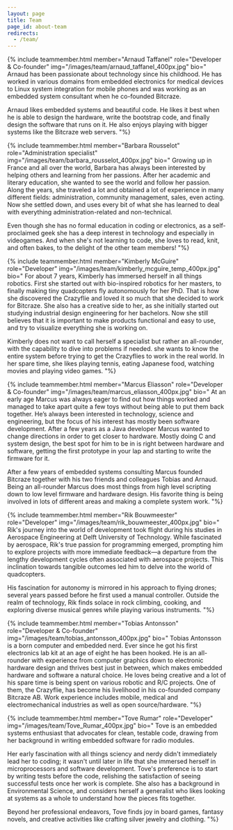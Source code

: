 ```yaml
---
layout: page
title: Team
page_id: about-team
redirects:
  - /team/
---
```



{% include teammember.html member="Arnaud Taffanel" role="Developer & Co-founder" img="/images/team/arnaud_taffanel_400px.jpg" bio="
Arnaud has been passionate about technology since his childhood. He has worked in various domains from embedded electronics for medical devices to Linux system integration for mobile phones and was working as an embedded system consultant when he co-founded Bitcraze.

Arnaud likes embedded systems and beautiful code. He likes it best when he is able to design the hardware, write the bootstrap code, and finally design the software that runs on it. He also enjoys playing with bigger systems like the Bitcraze web servers.
"%}

{% include teammember.html member="Barbara Rousselot" role="Administration specialist" img="/images/team/barbara_rousselot_400px.jpg" bio="
Growing up in France and all over the world, Barbara has always been interested by helping others and learning from her passions. After her academic and literary education, she wanted to see the world and follow her passion. Along the years, she traveled a lot and obtained a lot of experience in many different fields: administration, community management, sales, even acting. Now she settled down, and uses every bit of what she has learned to deal with everything administration-related and non-technical.

Even though she has no formal education in coding or electronics, as a self-proclaimed geek she has a deep interest in technology and especially in videogames. And when she's not learning to code, she loves to read, knit, and often bakes, to the delight of the other team members!
"%}

{% include teammember.html member="Kimberly McGuire" role="Developer" img="/images/team/kimberly_mcguire_temp_400px.jpg" bio="
For about 7 years, Kimberly has immersed herself in all things robotics. First she started out with bio-inspired robotics for her masters, to finally making tiny quadcopters fly autonomously for her PhD. That is how she discovered the Crazyflie and loved it so much that she decided to work for Bitcraze. She also has a creative side to her, as she initially started out studying industrial design engineering for her bachelors. Now she still believes that it is important to make products functional and easy to use, and try to visualize everything she is working on.

Kimberly does not want to call herself a specialist but rather an all-rounder, with the capability to dive into problems if needed. she wants to know the entire system before trying to get the Crazyflies to work in the real world. In her spare time, she likes playing tennis, eating Japanese food, watching movies and playing video games.
"%}

{% include teammember.html member="Marcus Eliasson" role="Developer & Co-founder" img="/images/team/marcus_eliasson_400px.jpg" bio="
At an early age Marcus was always eager to find out how things worked and managed to take apart quite a few toys without being able to put them back together. He’s always been interested in technology, science and engineering, but the focus of his interest has mostly been software development.
After a few years as a Java developer Marcus wanted to change directions in order to get closer to hardware. Mostly doing C and system design, the best spot for him to be in is right between hardware and software, getting the first prototype in your lap and starting to write the firmware for it.

After a few years of embedded systems consulting Marcus founded Bitcraze together with his two friends and colleagues Tobias and Arnaud.
Being an all-rounder Marcus does most things from high level scripting down to low level firmware and hardware design. His favorite thing is being involved in lots of different areas and making a complete system work.
"%}

{% include teammember.html member="Rik Bouwmeester" role="Developer" img="/images/team/rik_bouwmeester_400px.jpg" bio="
Rik's journey into the world of development took flight during his studies in Aerospace Engineering at Delft University of Technology. While fascinated by aerospace, Rik's true passion for programming emerged, prompting him to explore projects with more immediate feedback—a departure from the lengthy development cycles often associated with aerospace projects. This inclination towards tangible outcomes led him to delve into the world of quadcopters.

His fascination for autonomy is mirrored in his approach to flying drones; several years passed before he first used a manual controller. Outside the realm of technology, Rik finds solace in rock climbing, cooking, and exploring diverse musical genres while playing various instruments.
"%}

{% include teammember.html member="Tobias Antonsson" role="Developer & Co-founder" img="/images/team/tobias_antonsson_400px.jpg" bio="
Tobias Antonsson is a born computer and embedded nerd. Ever since he got his first electronics lab kit at an age of eight he has been hooked. He is an all-rounder with experience from computer graphics down to electronic hardware design and thrives best just in between, which makes embedded hardware and software a natural choice.
He loves being creative and a lot of his spare time is being spent on various robotic and R/C projects. One of them, the Crazyflie, has become his livelihood in his co-founded company Bitcraze AB. Work experience includes mobile, medical and electromechanical industries as well as open source/hardware.
"%}


{% include teammember.html member="Tove Rumar" role="Developer" img="/images/team/Tove_Rumar_400px.jpg" bio="
Tove is an embedded systems enthusiast that advocates for clean, testable code, drawing from her background in writing embedded software for radio modules.

Her early fascination with all things sciency and nerdy didn't immediately lead her to coding; it wasn't until later in life that she immersed herself in microprocessors and software development.
Tove's preference is to start by writing tests before the code, relishing the satisfaction of seeing successful tests once her work is complete. 
She also has a background in Environmental Science, and considers herself a generalist who likes looking at systems as a whole to understand how the pieces fits together.

Beyond her professional endeavors, Tove finds joy in board games, fantasy novels, and creative activities like crafting silver jewelry and clothing.
"%}